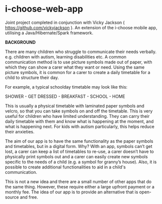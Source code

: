 # i-choose-web-app
Joint project completed in conjunction with Vicky Jackson ( https://github.com/vickyjackson ). An extension of the i-choose mobile app, utilising a Java/Hibernate/Spark framework.

**BACKGROUND**

There are many children who struggle to communicate their needs verbally. e.g. children with autism, learning disabilities etc. A common communication method is to use picture symbols made out of paper, with which they can show a carer what they want or need. Using the same picture symbols, it is common for a carer to create a daily timetable for a child to structure their day. 


For example, a typical schoolday timetable may look like this: 

SHOWER - GET DRESSED - BREAKFAST - SCHOOL - HOME

This is usually a physical timetable with laminated paper symbols and velcro, so that you can take symbols on and off the timetable.
This is very useful for children who have limited understanding. They can carry their daily timetable with them and know what is happening at the moment, and what is happening next. 
For kids with autism particularly, this helps reduce their anxieties.

The aim of our app is to have the same functionality as the paper symbols and timetables, but in a digital form.
Why? With an app, symbols can’t get lost, a carer can keep a list of timetables to re-use, a carer doesn’t have to physically print symbols out and a carer can easily create new symbols specific to the needs of a child (e.g. a symbol for granny’s house). Also, it is possible to create additional functionalities to aid in a child's communication. 

This is not a new idea and there are a small number of other apps that do the same thing. However, these require either a large upfront payment or a monthly fee. The idea of our app is to provide an alternative that is open-source and free. 
